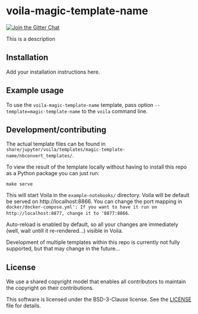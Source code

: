# voila-magic-template-name

[![Join the Gitter Chat](https://badges.gitter.im/Join%20Chat.svg)](https://gitter.im/QuantStack/Lobby?utm_source=badge&utm_medium=badge&utm_campaign=pr-badge&utm_content=badge)

This is a description

## Installation
Add your installation instructions here.

## Example usage

To use the `voila-magic-template-name` template, pass option `--template=magic-template-name` to the `voila` command line.


## Development/contributing
The actual template files can be found in `share/jupyter/voila/templates/magic-template-name/nbconvert_templates/`.

To view the result of the template locally without having to install this repo as a Python package you can just run:
```
make serve
```
This will start Voila in the `example-notebooks/` directory.
Voila will be default be served on http://localhost:8866.
You can change the port mapping in `docker/docker-compose.yml': If you want to have it run on http://localhost:8877, change it to '8877:8866`.

Auto-reload is enabled by default, so all your changes are immediately (well, wait untill it re-rendered...) visible in Voila.

Development of multiple templates within this repo is currently not fully supported, but that may change in the future...

## License

We use a shared copyright model that enables all contributors to maintain the
copyright on their contributions.

This software is licensed under the BSD-3-Clause license. See the
[LICENSE](LICENSE) file for details.
